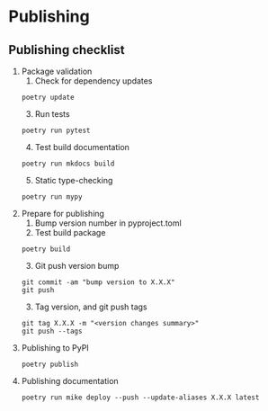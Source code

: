 # Publishing

## Publishing checklist

1. Package validation
    1. Check for dependency updates
    ```
    poetry update
    ```
    3. Run tests
    ```
    poetry run pytest
    ```
    4. Test build documentation
    ```
    poetry run mkdocs build
    ```
    5. Static type-checking
    ```
    poetry run mypy
    ```
2. Prepare for publishing
    1. Bump version number in pyproject.toml
    2. Test build package
    ```
    poetry build
    ```
    3. Git push version bump
    ```
    git commit -am "bump version to X.X.X"
    git push
    ```
    3. Tag version, and git push tags
    ```
    git tag X.X.X -m "<version changes summary>"
    git push --tags
    ```
3. Publishing to PyPI
    ```
    poetry publish
    ```
4. Publishing documentation
    ```
    poetry run mike deploy --push --update-aliases X.X.X latest
    ```